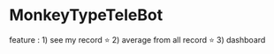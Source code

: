 # MonkeyTypeTeleBot


feature : 1) see my record ⭐
          2) average from all record ⭐
          3) dashboard
